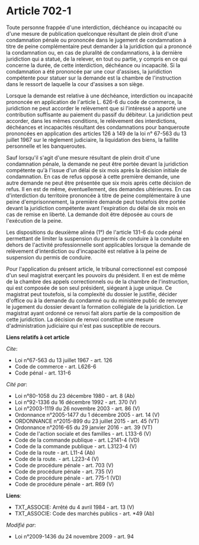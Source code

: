 # Article 702-1

Toute personne frappée d'une interdiction, déchéance ou incapacité ou d'une mesure de publication quelconque résultant de
plein droit d'une condamnation pénale ou prononcée dans le jugement de condamnation à titre de peine complémentaire peut
demander à la juridiction qui a prononcé la condamnation ou, en cas de pluralité de condamnations, à la dernière juridiction
qui a statué, de la relever, en tout ou partie, y compris en ce qui concerne la durée, de cette interdiction, déchéance ou
incapacité. Si la condamnation a été prononcée par une cour d'assises, la juridiction compétente pour statuer sur la demande
est la chambre de l'instruction dans le ressort de laquelle la cour d'assises a son siège. 

Lorsque la demande est relative à une déchéance, interdiction ou incapacité prononcée en application de l'article L. 626-6 du
code de commerce, la juridiction ne peut accorder le relèvement que si l'intéressé a apporté une contribution suffisante au
paiement du passif du débiteur. La juridiction peut accorder, dans les mêmes conditions, le relèvement des interdictions,
déchéances et incapacités résultant des condamnations pour banqueroute prononcées en application des articles 126 à 149 de la
loi n° 67-563 du 13 juillet 1967 sur le règlement judiciaire, la liquidation des biens, la faillite personnelle et les
banqueroutes. 

Sauf lorsqu'il s'agit d'une mesure résultant de plein droit d'une condamnation pénale, la demande ne peut être portée devant
la juridiction compétente qu'à l'issue d'un délai de six mois après la décision initiale de condamnation. En cas de refus
opposé à cette première demande, une autre demande ne peut être présentée que six mois après cette décision de refus. Il en
est de même, éventuellement, des demandes ultérieures. En cas d'interdiction du territoire prononcée à titre de peine
complémentaire à une peine d'emprisonnement, la première demande peut toutefois être portée devant la juridiction compétente
avant l'expiration du délai de six mois en cas de remise en liberté. La demande doit être déposée au cours de l'exécution de
la peine. 

Les dispositions du deuxième alinéa (1°) de l'article 131-6 du code pénal permettant de limiter la suspension du permis de
conduire à la conduite en dehors de l'activité professionnelle sont applicables lorsque la demande de relèvement
d'interdiction ou d'incapacité est relative à la peine de suspension du permis de conduire. 

Pour l'application du présent article, le tribunal correctionnel est composé d'un seul magistrat exerçant les pouvoirs du
président. Il en est de même de la chambre des appels correctionnels ou de la chambre de l'instruction, qui est composée de
son seul président, siégeant à juge unique. Ce magistrat peut toutefois, si la complexité du dossier le justifie, décider
d'office ou à la demande du condamné ou du ministère public de renvoyer le jugement du dossier devant la formation collégiale
de la juridiction. Le magistrat ayant ordonné ce renvoi fait alors partie de la composition de cette juridiction. La décision
de renvoi constitue une mesure d'administration judiciaire qui n'est pas susceptible de recours.

**Liens relatifs à cet article**

_Cite_:

  - Loi n°67-563 du 13 juillet 1967 - art. 126
  - Code de commerce - art. L626-6
  - Code pénal - art. 131-6

_Cité par_:

  - Loi n°80-1058 du 23 décembre 1980 - art. 8 (Ab)
  - Loi n°92-1336 du 16 décembre 1992 - art. 370 (V)
  - Loi n°2003-1119 du 26 novembre 2003 - art. 86 (V)
  - Ordonnance n°2005-1477 du 1 décembre 2005 - art. 14 (V)
  - ORDONNANCE n°2015-899 du 23 juillet 2015 - art. 45 (VT)
  - Ordonnance n°2016-65 du 29 janvier 2016 - art. 39 (VT)
  - Code de l'action sociale et des familles - art. L133-6 (V)
  - Code de la commande publique - art. L2141-4 (VD)
  - Code de la commande publique - art. L3123-4 (V)
  - Code de la route - art. L11-4 (Ab)
  - Code de la route. - art. L223-4 (V)
  - Code de procédure pénale - art. 703 (V)
  - Code de procédure pénale - art. 735 (V)
  - Code de procédure pénale - art. 775-1 (VD)
  - Code de procédure pénale - art. R69 (V)

**Liens**:

  - TXT_ASSOCIE: Arrêté du 4 avril 1984 - art. 13 (V)
  - TXT_ASSOCIE: Code des marchés publics - art. *49 (Ab)

_Modifié par_:

  - Loi n°2009-1436 du 24 novembre 2009 - art. 94
